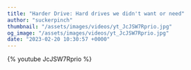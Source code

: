 ```yaml
---
title: "Harder Drive: Hard drives we didn't want or need"
author: "suckerpinch"
thumbnail: "/assets/images/videos/yt_JcJSW7Rprio.jpg"
og_image: "/assets/images/videos/yt_JcJSW7Rprio.jpg"
date: "2023-02-20 10:30:57 +0000"
---
```


{% youtube JcJSW7Rprio %}